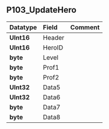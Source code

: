 ## P103\_UpdateHero ##
| **Datatype** | **Field** | **Comment** |
|:-------------|:----------|:------------|
| **UInt16** | Header |  |
| **UInt16** | HeroID |  |
| **byte** | Level |  |
| **byte** | Prof1 |  |
| **byte** | Prof2 |  |
| **UInt32** | Data5 |  |
| **UInt32** | Data6 |  |
| **byte** | Data7 |  |
| **byte** | Data8 |  |